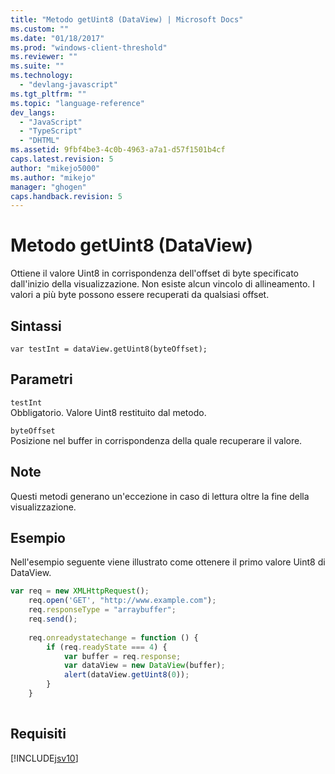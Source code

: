 ```yaml
---
title: "Metodo getUint8 (DataView) | Microsoft Docs"
ms.custom: ""
ms.date: "01/18/2017"
ms.prod: "windows-client-threshold"
ms.reviewer: ""
ms.suite: ""
ms.technology: 
  - "devlang-javascript"
ms.tgt_pltfrm: ""
ms.topic: "language-reference"
dev_langs: 
  - "JavaScript"
  - "TypeScript"
  - "DHTML"
ms.assetid: 9fbf4be3-4c0b-4963-a7a1-d57f1501b4cf
caps.latest.revision: 5
author: "mikejo5000"
ms.author: "mikejo"
manager: "ghogen"
caps.handback.revision: 5
---
```

# Metodo getUint8 (DataView)
Ottiene il valore Uint8 in corrispondenza dell'offset di byte specificato dall'inizio della visualizzazione.  Non esiste alcun vincolo di allineamento. I valori a più byte possono essere recuperati da qualsiasi offset.  
  
## Sintassi  
  
```  
var testInt = dataView.getUint8(byteOffset);   
```  
  
## Parametri  
 `testInt`  
 Obbligatorio.  Valore Uint8 restituito dal metodo.  
  
 `byteOffset`  
 Posizione nel buffer in corrispondenza della quale recuperare il valore.  
  
## Note  
 Questi metodi generano un'eccezione in caso di lettura oltre la fine della visualizzazione.  
  
## Esempio  
 Nell'esempio seguente viene illustrato come ottenere il primo valore Uint8 di DataView.  
  
```javascript  
var req = new XMLHttpRequest();  
    req.open('GET', "http://www.example.com");  
    req.responseType = "arraybuffer";  
    req.send();  
  
    req.onreadystatechange = function () {  
        if (req.readyState === 4) {  
            var buffer = req.response;  
            var dataView = new DataView(buffer);  
            alert(dataView.getUint8(0));  
        }  
    }  
  
```  
  
## Requisiti  
 [!INCLUDE[jsv10](../../javascript/reference/includes/jsv10-md.md)]
